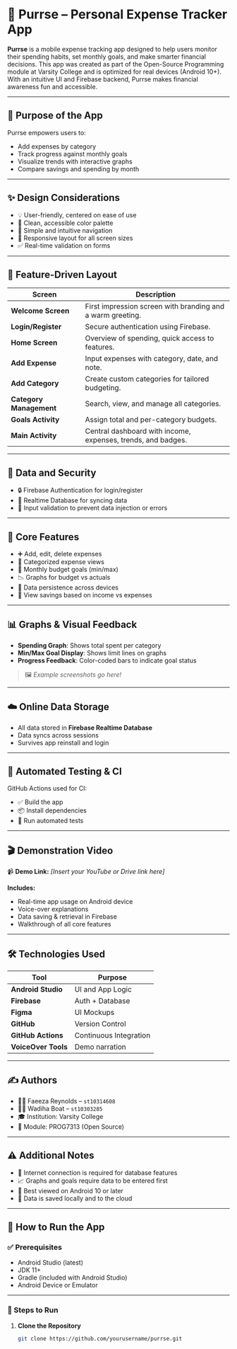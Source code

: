 # 🐾 Purrse – Personal Expense Tracker App

**Purrse** is a mobile expense tracking app designed to help users monitor their spending habits, set monthly goals, and make smarter financial decisions. This app was created as part of the Open-Source Programming module at Varsity College and is optimized for real devices (Android 10+). With an intuitive UI and Firebase backend, Purrse makes financial awareness fun and accessible.

---

## 🎯 Purpose of the App

Purrse empowers users to:
- Add expenses by category
- Track progress against monthly goals
- Visualize trends with interactive graphs
- Compare savings and spending by month

---

## ✨ Design Considerations

- 💡 User-friendly, centered on ease of use
- 🎨 Clean, accessible color palette
- 🧭 Simple and intuitive navigation
- 📱 Responsive layout for all screen sizes
- ✅ Real-time validation on forms

---

## 📲 Feature-Driven Layout

| Screen | Description |
|--------|-------------|
| **Welcome Screen** | First impression screen with branding and a warm greeting. |
| **Login/Register** | Secure authentication using Firebase. |
| **Home Screen** | Overview of spending, quick access to features. |
| **Add Expense** | Input expenses with category, date, and note. |
| **Add Category** | Create custom categories for tailored budgeting. |
| **Category Management** | Search, view, and manage all categories. |
| **Goals Activity** | Assign total and per-category budgets. |
| **Main Activity** | Central dashboard with income, expenses, trends, and badges. |

---

## 🔐 Data and Security

- 🔒 Firebase Authentication for login/register
- 🔁 Realtime Database for syncing data
- 🧹 Input validation to prevent data injection or errors

---

## 🔧 Core Features

- ➕ Add, edit, delete expenses
- 📅 Categorized expense views
- 🎯 Monthly budget goals (min/max)
- 📉 Graphs for budget vs actuals
- 💾 Data persistence across devices
- 🧮 View savings based on income vs expenses

---

## 📊 Graphs & Visual Feedback

- **Spending Graph**: Shows total spent per category
- **Min/Max Goal Display**: Shows limit lines on graphs
- **Progress Feedback**: Color-coded bars to indicate goal status

> 🖼️ *Example screenshots go here!*

---

## ☁️ Online Data Storage

- All data stored in **Firebase Realtime Database**
- Data syncs across sessions
- Survives app reinstall and login

---

## 🧪 Automated Testing & CI

GitHub Actions used for CI:
- ✅ Build the app
- 📦 Install dependencies
- 🧪 Run automated tests

---

## 🎬 Demonstration Video

📹 **Demo Link:** *[Insert your YouTube or Drive link here]*

**Includes:**
- Real-time app usage on Android device
- Voice-over explanations
- Data saving & retrieval in Firebase
- Walkthrough of all core features

---

## 🛠️ Technologies Used

| Tool | Purpose |
|------|---------|
| **Android Studio** | UI and App Logic |
| **Firebase** | Auth + Database |
| **Figma** | UI Mockups |
| **GitHub** | Version Control |
| **GitHub Actions** | Continuous Integration |
| **VoiceOver Tools** | Demo narration |

---

## ✍️ Authors

- 👩‍💻 Faeeza Reynolds – `st10314608`
- 👩‍💻 Wadiha Boat – `st10303285`
- 🎓 Institution: Varsity College
- 📘 Module: PROG7313 (Open Source)

---

## ⚠️ Additional Notes

- 📶 Internet connection is required for database features
- 📈 Graphs and goals require data to be entered first
- 📱 Best viewed on Android 10 or later
- 💾 Data is saved locally and to the cloud

---

## 🧰 How to Run the App

### ✅ Prerequisites

- Android Studio (latest)
- JDK 11+
- Gradle (included with Android Studio)
- Android Device or Emulator

---

### 🔽 Steps to Run

1. **Clone the Repository**
   ```bash
   git clone https://github.com/yourusername/purrse.git

